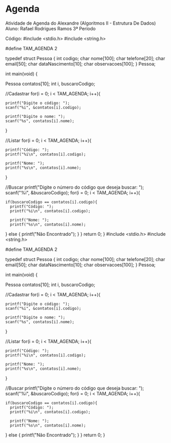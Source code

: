 # Agenda
Atividade de Agenda do Alexandre (Algoritmos II - Estrutura De Dados)
Aluno: Rafael Rodrigues Ramos 
3ª Período

Código:
#include <stdio.h>
#include <string.h>

#define TAM_AGENDA 2

typedef struct Pessoa
{
    int codigo;
    char nome[100];
    char telefone[20];
    char email[50];
    char dataNascimento[10];
    char observacoes[100];
} Pessoa;

int main(void)
{

  Pessoa contatos[10];
  int i, buscaroCodigo;

  //Cadastrar
  for(i = 0; i < TAM_AGENDA; i++){

    printf("Digite o código: ");
    scanf("%i", &contatos[i].codigo);

    printf("Digite o nome: ");
    scanf("%s", contatos[i].nome);

  }

  //Listar
  for(i = 0; i < TAM_AGENDA; i++){

    printf("Código: ");
    printf("%i\n", contatos[i].codigo);

    printf("Nome: ");
    printf("%s\n", contatos[i].nome);

  }

  //Buscar
  printf("Digite o número do código que deseja buscar: ");
  scanf("%i", &buscaroCodigo);
  for(i = 0; i < TAM_AGENDA; i++){
    
    if(buscaroCodigo == contatos[i].codigo){
      printf("Código: ");
      printf("%i\n", contatos[i].codigo);

      printf("Nome: ");
      printf("%s\n", contatos[i].nome);
}
 else
{
printf("Não Encontrado");
}
}
  return 0;
}
#include <stdio.h>
#include <string.h>

#define TAM_AGENDA 2

typedef struct Pessoa
{
    int codigo;
    char nome[100];
    char telefone[20];
    char email[50];
    char dataNascimento[10];
    char observacoes[100];
} Pessoa;

int main(void)
{

  Pessoa contatos[10];
  int i, buscaroCodigo;

  //Cadastrar
  for(i = 0; i < TAM_AGENDA; i++){

    printf("Digite o código: ");
    scanf("%i", &contatos[i].codigo);

    printf("Digite o nome: ");
    scanf("%s", contatos[i].nome);

  }

  //Listar
  for(i = 0; i < TAM_AGENDA; i++){

    printf("Código: ");
    printf("%i\n", contatos[i].codigo);

    printf("Nome: ");
    printf("%s\n", contatos[i].nome);

  }

  //Buscar
  printf("Digite o número do código que deseja buscar: ");
  scanf("%i", &buscaroCodigo);
  for(i = 0; i < TAM_AGENDA; i++){
    
    if(buscaroCodigo == contatos[i].codigo){
      printf("Código: ");
      printf("%i\n", contatos[i].codigo);

      printf("Nome: ");
      printf("%s\n", contatos[i].nome);
}
 else
{
printf("Não Encontrado");
}
}
  return 0;
}

